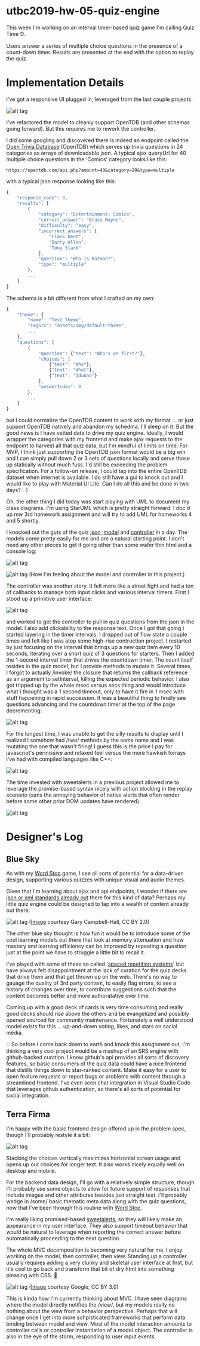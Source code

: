 # utbc2019-hw-05-quiz-engine

This week I'm working on an interval timer-based quiz game I'm calling Quiz Time ⏰.

Users answer a series of multiple choice questions in the presence of a count-down timer. Results are presented at the end with the option to replay the quiz.

# Implementation Details

I've got a responsive UI plugged in, leveraged from the last couple projects.

![alt tag](docs/img/model-unit-test.png)

I've refactored the model to cleanly support OpenTDB (and other schemas going forward).  But this requires me to rework the controller.

I did some googling and discovered there is indeed an endpoint called the [Open Trivia Database](https://opentdb.com) (OpenTDB) which serves up trivia questions in 24 categories as arrays of downloadable json. A typical ajax queryUrl for 40 multiple choice questions in the 'Comics' category looks like this:

```
https://opentdb.com/api.php?amount=40&category=29&type=multiple
```

with a typical json response looking like this:

```javascript
{
    "response_code": 0,
    "results": [
        {
            "category": "Entertainment: Comics",
            "correct_answer": "Bruce Wayne",
            "difficulty": "easy",
            "incorrect_answers": [
                "Clark Kent",
                "Barry Allen",
                "Tony Stark"
            ],
            "question": "Who is Batman?",
            "type": "multiple"
        },
        ...
    ]
}
```

The schema is a bit different from what I crafted on my own:

```javascript
{
    "theme": {
        "name": "Test Theme",
        "imgSrc": "assets/img/default-theme",
        ...
    },
    "questions": [
        {
            "question": {"text": "Who's on first?"},
            "choices": [
                {"text": "Who"},
                {"text": "What"},
                {"text": "Idunno"}
            ],
            "answerIndex": 0
        },
        ...
    ]
}
```

but I could normalize the OpenTDB content to work with my format ... or just support OpenTDB natively and abandon my schedma. I'll sleep on it. But the good news is I have vetted data to drive my quiz engine. Ideally, I would wrapper the categories with my frontend and make ajax requests to the endpoint to harvest all that quiz data, but I'm mindful of limits on time. For MVP, I think just supporting the OpenTDB json format would be a big win and I can simply pull down 2 or 3 sets of questions locally and serve those up statically without much fuss. I'd still be exceeding the problem specification. For a follow-on release, I could tap into the entire OpenTDB dataset when internet is available. I do still have a gui to knock out and I would like to play with Material UI Lite. Can I do all this and be done in two days? :-)

Oh, the other thing I did today was start playing with UML to document my class diagrams. I'm using StarUML which is pretty straight forward. I doc'd up mw 3rd homework assignment and will try to add UML for homeworks 4 and 5 shortly.

I knocked out the guts of the quiz [json](https://github.com/zenglenn42/utbc2019-hw-05-quiz-engine/blob/7d374a4b17eee2ca725413aefdeb9055ce41fc12/assets/js/model.js#L1), [model](https://github.com/zenglenn42/utbc2019-hw-05-quiz-engine/blob/7d374a4b17eee2ca725413aefdeb9055ce41fc12/assets/js/model.js#L74) and [controller](https://github.com/zenglenn42/utbc2019-hw-05-quiz-engine/blob/7d374a4b17eee2ca725413aefdeb9055ce41fc12/assets/js/controller.js#L1) in a day. The models come pretty easily for me and are a natural starting point. I don't need any other pieces to get it going other than some wafer thin html and a console log:

![alt tag](docs/img/model-unit-test.png)

![alt tag](docs/img/model-controller.png)
(How I'm feeling about the model and controller in this project.)

The controller was another story. It felt more like a street fight and had a ton of callbacks to manage both input clicks and various interval timers. First I stood up a primitive user interface:

![alt tag](docs/img/skeleton-ui.png)

and worked to get the controller to pull in quiz questions from the json in the model. I also add clickability to the response text. Once I got that going I started layering in the timer intervals. I dropped out of flow state a couple times and felt like I was atop some high-rise contruction project. I restarted by just focusing on the interval that brings up a new quiz item every 10 seconds, iterating over a short quiz of 3 questions for starters. Then I added the 1-second interval timer that drives the countdown timer. The count itself resides in the quiz model, but I provide methods to mutate it. Several times, I forgot to actually /invoke/ the closure that returns the callback reference as an argument to setInterval, killing the expected periodic behavior. I also got tripped up by the whole msec versus secs thing and would introduce what I thought was a 1 second timeout, only to have it fire in 1 msec with stuff happening in rapid succession. It was a beautiful thing to finally see questions advancing and the countdown timer at the top of the page decrementing:

![alt tag](docs/img/count-down.png)

For the longest time, I was unable to get the silly results to display until I realized I somehow had /two/ methods by the same name and I was mutating the one that wasn't firing! I guess this is the price I pay for javascript's permissive and relaxed feel versus the more hawkish forrays I've had with compiled languages like C++:

![alt tag](docs/img/bug-duplicate-methods.png)

The time invested with sweetalerts in a previous project allowed me to leverage the promise-based syntax nicely with action blocking in the replay scenario (sans the annoying behavior of native alerts that often render before some other prior DOM updates have rendered).

![alt tag](docs/img/replay.png)

# Designer's Log

## Blue Sky

As with my [Word Stop](https://github.com/zenglenn42/utbc2019-hw-03-wordgame/blob/fb11d26422f2a119c03826527539e3fdb5661f91/assets/js/lexicon.js#L36) game, I see all sorts of potential for a data-driven design, supporting various quizzes with unique visual and audio themes.

Given that I'm learning about ajax and api endpoints, I wonder if there are [json or xml standards already out](https://quizlet.com/api/2.0/docs) there for this kind of data?  Perhaps my little quiz engine could be designed to tap into a wealth of content already out there.

![alt tag](docs/img/blue-sky.jpg)
([Image](https://flic.kr/p/24B2fo9) courtesy Gary Campbell-Hall, CC BY 2.0)

The other blue sky thought is how fun it would be to introduce some of the cool learning models out there that look at memory attenuation and how mastery and learning efficiency can be improved by repeating a question just at the point we have to struggle a little bit to recall it.

I've played with some of these so called '[spaced repetition systems](https://en.wikipedia.org/wiki/Spaced_repetition)' but have always felt disappointment at the lack of curation for the quiz decks that drive them and that get thrown up on the web.  There's no way to gauage the quality of 3rd party content, to easily flag errors, to see a history of changes over time, to contribute suggestions such that the content becomes better and more authoratative over time.

Coming up with a good deck of cards is very time consuming and really good decks should rise above the others and be evangelized and possibly opened sourced for community maintenance. Fortunately a well understood model exists for this ... up-and-down voting, likes, and stars on social media.

💡 So before I come back down to earth and knock this assignment out, I'm thinking a very cool project would be a mashup of an SRS engine with github-backed curation. I know github's api provides all sorts of discovery features, so basic consumers of the quiz data could have a nice frontend that distills things down to star-ranked content. Make it easy for a user to open feature requests or report bugs or problems with content through a streamlined frontend. I've even seen chat integration in Visual Studio Code that leverages github authentication, so there's all sorts of potential for social integration.

## Terra Firma

I'm happy with the basic frontend design offered up in the problem spec, though I'll probably restyle it a bit:

![alt tag](docs/img/ui-spec.jpg)

Stacking the choices vertically maximizes horizontal screen usage and opens up our choices for longer text. It also works nicely equally well on desktop and mobile.

For the backend data design, I'll go with a relatively simple structure, though I'll probably use some objects to allow for future support of responses that include images and other attributes besides just straight text. I'll probably wedge in /some/ basic thematic meta data along with the quiz questions, now that I've been through this routine with [Word Stop](https://github.com/zenglenn42/utbc2019-hw-03-wordgame/blob/fb11d26422f2a119c03826527539e3fdb5661f91/assets/js/lexicon.js#L36).

I'm really liking promised-based [sweetalerts](https://sweetalert.js.org/), so they will likely make an appearance in my user interface. They also support timeout behavior that would be natural to leverage when reporting the correct answer before automatically proceeding to the next question.

The whole MVC decomposition is becoming very natural for me. I enjoy working on the model, then controller, then view. Standing up a controller usually requires adding a very clunky and skeletal user interface at first, but it's cool to go back and transform that bit of dry html into something pleasing with CSS. 🦋

![alt tag](docs/img/mvc.png)
([Image](https://developer.chrome.com/apps/app_frameworks) courtesy Google, CC BY 3.0)

This is kinda how I'm currently thinking about MVC. I have seen diagrams where the model directly notifies the /view/, but my models really no nothing about the view from a behavior perspective. Perhaps that will change once I get into more sohpisticated frameworks that perform data binding between model and view. Most of the model interaction amounts to controller calls or controller instantiation of a model object. The controller is also in the eye of the storm, responding to user input events.
